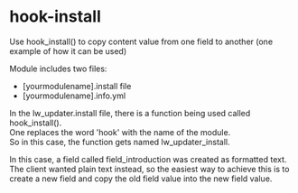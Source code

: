 # hook-install
Use hook_install() to copy content value from one field to another (one example of how it can be used)

Module includes two files:  
- [yourmodulename].install file
- [yourmodulename].info.yml

In the lw_updater.install file, there is a function being used called hook_install().  
One replaces the word 'hook' with the name of the module.  
So in this case, the function gets named lw_updater_install.

In this case, a field called field_introduction was created as formatted text.  
The client wanted plain text instead, so the easiest way to achieve this is to create a new field and copy the old field value into
the new field value.  
